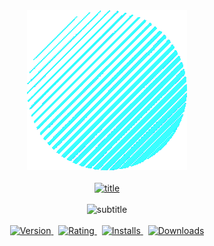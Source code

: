 <div align="center">
   <a href="https://marketplace.visualstudio.com/items?itemName=kah3vich.holdesher">
        <img src="https://raw.githubusercontent.com/Holdesher/Holdesher/main/assets/img/holdesher.png" alt="logo" width="256">
        <br/>
        <br/>
        <img src="https://svg-readme.vercel.app/readme/svg?type=title&content=Holdesher||(Theme)" alt="title" width="500" height="45">
        <br/>
        <br/>
    </a>
</div>

<div align="center">
    <img src="https://svg-readme.vercel.app/readme/svg?type=subtitle&content=Theme||with||bright||colors||for||VS||Code||editor||and||terminal||applications." alt="subtitle" width="100%" height="100">
</div>

<br />

<div align="center">
    <a href="https://marketplace.visualstudio.com/items?itemName=kah3vich.holdesher">
        <img src="https://vsmarketplacebadges.dev/version-short/kah3vich.holdesher.svg?style=for-the-badge&colorA=20232A&colorB=61dafb&label=VERSION" alt="Version">
    </a>&nbsp;
    <a href="https://marketplace.visualstudio.com/items?itemName=kah3vich.holdesher">
        <img src="https://vsmarketplacebadges.dev/rating-short/kah3vich.holdesher.svg?style=for-the-badge&colorA=20232A&colorB=61dafb&label=Rating" alt="Rating">
    </a>&nbsp;
    <a href="https://marketplace.visualstudio.com/items?itemName=kah3vich.holdesher">
        <img src="https://vsmarketplacebadges.dev/installs-short/kah3vich.holdesher.svg?style=for-the-badge&colorA=20232A&colorB=61dafb&label=Installs" alt="Installs">
    </a>&nbsp;
    <a href="https://marketplace.visualstudio.com/items?itemName=kah3vich.holdesher">
        <img src="https://vsmarketplacebadges.dev/downloads-short/kah3vich.holdesher.svg?style=for-the-badge&colorA=20232A&colorB=61dafb&label=Downloads" alt="Downloads">
    </a>
</div>
